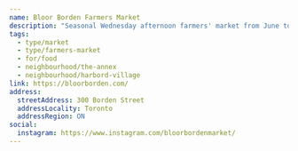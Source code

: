 ```yaml
---
name: Bloor Borden Farmers Market
description: "Seasonal Wednesday afternoon farmers' market from June to October in the Bloor-Borden area."
tags:
  - type/market
  - type/farmers-market
  - for/food
  - neighbourhood/the-annex
  - neighbourhood/harbord-village
link: https://bloorborden.com/
address:
  streetAddress: 300 Borden Street
  addressLocality: Toronto
  addressRegion: ON
social:
  instagram: https://www.instagram.com/bloorbordenmarket/
---
```

